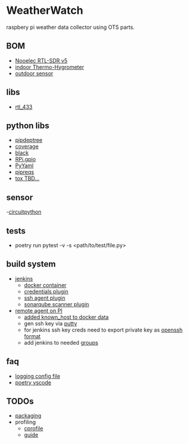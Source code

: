 # WeatherWatch
raspbery pi weather data collector using OTS parts.

## BOM
- [Nooelec RTL-SDR v5](https://www.nooelec.com/store/nesdr-smart-sdr.html?srsltid=AfmBOooo6Krrq7dvl4eQHVzfA-Yd0QMADqy0cH9XJ5qf-dx8T5dQAby2)
- [indoor Thermo-Hygrometer](https://www.sainlogic.com/english/additional-temperature-and-humidity-sensor-for-sainlogic-weather-station-ft0300.html)
- [outdoor sensor](https://www.sainlogic.com/english/transmitter-for-sainlogic-weather-station-ft0310-1.html)

## libs
- [rtl_433](https://github.com/merbanan/rtl_433)

## python libs
- [pipdeptree](https://pypi.org/project/pipdeptree/)
- [coverage](https://pypi.org/project/coverage/)
- [black](https://pypi.org/project/black/)
- [RPi.gpio](https://pypi.org/project/RPi.GPIO/)
- [PyYaml](https://pyyaml.org/)
- [pipreqs](https://github.com/bndr/pipreqs)
- [tox TBD...](https://tox.wiki/en/4.18.1/index.html)

## sensor
-[circuitpython](https://learn.adafruit.com/circuitpython-on-raspberrypi-linux/installing-circuitpython-on-raspberry-pi)


## tests
- poetry run pytest -v -s <path/to/test/file.py>

## build system
- [jenkins](https://www.jenkins.io/)
    - [docker container](https://github.com/jenkinsci/docker/)
    - [credentials plugin](https://github.com/jenkinsci/credentials-plugin)
    - [ssh agent plugin](https://plugins.jenkins.io/ssh-agent/)
    - [sonarqube scanner plugin](https://docs.sonarqube.org/latest/analysis/scan/sonarscanner-for-jenkins/)
- [remote agent on PI](https://www.gdcorner.com/2019/12/27/JenkinsHomeLab-P2-LinuxAgents.html)
    - [added known_host to docker data](https://stackoverflow.com/questions/44441935/cant-connect-to-jenkins-slave-no-known-hosts-file-was-found-at-var-jenkins-hom)
    - gen ssh key via [putty](https://www.ssh.com/academy/ssh/putty/windows/puttygen)
    - for jenkins ssh key creds need to export private key as [openssh format](https://stackoverflow.com/questions/53636532/jenkins-what-is-the-correct-format-for-private-key-in-credentials) 
    - add jenkins to needed [groups](https://forums.raspberrypi.com/viewtopic.php?t=225274)

## faq
- [logging config file](https://gist.github.com/panamantis/5797dda98b1fa6fab2f739a7aacc5e9d)
- [poetry vscode](https://www.markhneedham.com/blog/2023/07/24/vscode-poetry-python-interpreter/)


## TODOs    
- [packaging](https://packaging.python.org/en/latest/guides/creating-command-line-tools/)
- profiling
    - [cprofile](https://docs.python.org/3/library/profile.html#module-cProfile)
    - [guide](https://www.turing.com/kb/python-code-with-cprofile)
    